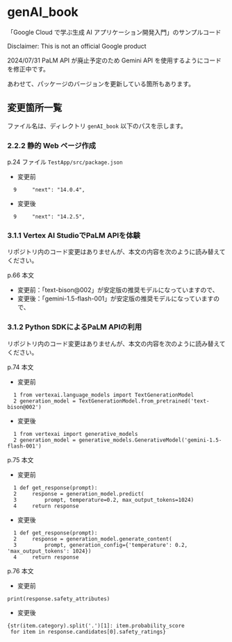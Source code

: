 # genAI_book

「Google Cloud で学ぶ生成 AI アプリケーション開発入門」のサンプルコード

Disclaimer: This is not an official Google product

2024/07/31 PaLM API が廃止予定のため Gemini API を使用するようにコードを修正中です。

あわせて、パッケージのバージョンを更新している箇所もあります。

## 変更箇所一覧
ファイル名は、ディレクトリ `genAI_book` 以下のパスを示します。

### 2.2.2 静的 Web ページ作成
 p.24 ファイル `TestApp/src/package.json`
- 変更前
```
  9     "next": "14.0.4",
```
- 変更後
```
  9     "next": "14.2.5",
```

### 3.1.1 Vertex AI StudioでPaLM APIを体験
リポジトリ内のコード変更はありませんが、本文の内容を次のように読み替えてください。

p.66 本文
- 変更前：「text-bison@002」が安定版の推奨モデルになっていますので、
- 変更後：「gemini-1.5-flash-001」が安定版の推奨モデルになっていますので、

### 3.1.2 Python SDKによるPaLM APIの利用
リポジトリ内のコード変更はありませんが、本文の内容を次のように読み替えてください。

p.74 本文
- 変更前
```
  1 from vertexai.language_models import TextGenerationModel
  2 generation_model = TextGenerationModel.from_pretrained('text-bison@002')
```
- 変更後
```
  1 from vertexai import generative_models
  2 generation_model = generative_models.GenerativeModel('gemini-1.5-flash-001')
```

p.75 本文
- 変更前
```
  1 def get_response(prompt):
  2     response = generation_model.predict(
  3         prompt, temperature=0.2, max_output_tokens=1024)
  4     return response
```
- 変更後
```
  1 def get_response(prompt):
  2     response = generation_model.generate_content(
  3         prompt, generation_config={'temperature': 0.2, 'max_output_tokens': 1024})
  4     return response
```

p.76 本文
- 変更前
```
print(response.safety_attributes)
```
- 変更後
```
{str(item.category).split('.')[1]: item.probability_score
 for item in response.candidates[0].safety_ratings}
```
